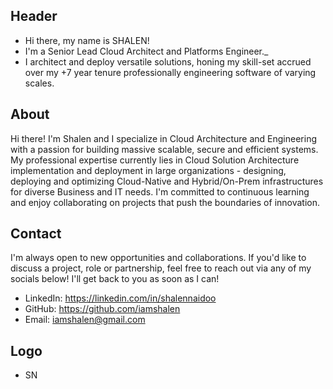 ## Header
- Hi there, my name is SHALEN!
- I'm a Senior Lead Cloud Architect and Platforms Engineer._
- I architect and deploy versatile solutions, honing my skill-set accrued over my +7 year tenure professionally engineering software of varying scales.

## About
Hi there! I'm Shalen and I specialize in Cloud Architecture and Engineering with a passion for building massive scalable, secure and efficient systems. My professional expertise currently lies in Cloud Solution Architecture implementation and deployment in large organizations - designing, deploying and optimizing Cloud-Native and Hybrid/On-Prem infrastructures for diverse Business and IT needs. I'm committed to continuous learning and enjoy collaborating on projects that push the boundaries of innovation.

## Contact
I'm always open to new opportunities and collaborations. If you'd like to discuss a project, role or partnership, feel free to reach out via any of my socials below! I'll get back to you as soon as I can!
- LinkedIn: https://linkedin.com/in/shalennaidoo
- GitHub: https://github.com/iamshalen
- Email: iamshalen@gmail.com

## Logo
- SN

